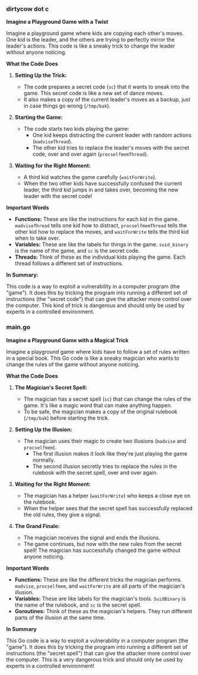 ### dirtycow dot c

**Imagine a Playground Game with a Twist**

Imagine a playground game where kids are copying each other's moves. One kid is the leader, and the others are trying to perfectly mirror the leader's actions. This code is like a sneaky trick to change the leader without anyone noticing.

**What the Code Does**

1. **Setting Up the Trick:**
   * The code prepares a secret code (`sc`) that it wants to sneak into the game. This secret code is like a new set of dance moves.
   * It also makes a copy of the current leader's moves as a backup, just in case things go wrong (`/tmp/bak`).

2. **Starting the Game:**
   * The code starts two kids playing the game:
      * One kid keeps distracting the current leader with random actions (`madviseThread`).
      * The other kid tries to replace the leader's moves with the secret code, over and over again (`procselfmemThread`).

3. **Waiting for the Right Moment:**
   * A third kid watches the game carefully (`waitForWrite`).
   * When the two other kids have successfully confused the current leader, the third kid jumps in and takes over, becoming the new leader with the secret code!

**Important Words**

* **Functions:** These are like the instructions for each kid in the game. `madviseThread` tells one kid how to distract, `procselfmemThread` tells the other kid how to replace the moves, and `waitForWrite` tells the third kid when to take over.
* **Variables:** These are like the labels for things in the game. `suid_binary` is the name of the game, and `sc` is the secret code.
* **Threads:** Think of these as the individual kids playing the game. Each thread follows a different set of instructions.

**In Summary:**

This code is a way to exploit a vulnerability in a computer program (the "game"). It does this by tricking the program into running a different set of instructions (the "secret code") that can give the attacker more control over the computer. This kind of trick is dangerous and should only be used by experts in a controlled environment.


### main.go

**Imagine a Playground Game with a Magical Trick**

Imagine a playground game where kids have to follow a set of rules written in a special book. This Go code is like a sneaky magician who wants to change the rules of the game without anyone noticing.

**What the Code Does**

1. **The Magician's Secret Spell:**
   * The magician has a secret spell (`sc`) that can change the rules of the game. It's like a magic word that can make anything happen.
   * To be safe, the magician makes a copy of the original rulebook (`/tmp/bak`) before starting the trick.

2. **Setting Up the Illusion:**
   * The magician uses their magic to create two illusions (`madvise` and `procselfmem`).
     * The first illusion makes it look like they're just playing the game normally.
     * The second illusion secretly tries to replace the rules in the rulebook with the secret spell, over and over again.

3. **Waiting for the Right Moment:**
   * The magician has a helper (`waitForWrite`) who keeps a close eye on the rulebook.
   * When the helper sees that the secret spell has successfully replaced the old rules, they give a signal.

4. **The Grand Finale:**
   * The magician receives the signal and ends the illusions.
   * The game continues, but now with the new rules from the secret spell! The magician has successfully changed the game without anyone noticing.

**Important Words**

* **Functions:** These are like the different tricks the magician performs. `madvise`, `procselfmem`, and `waitForWrite` are all parts of the magician's illusion.
* **Variables:** These are like labels for the magician's tools. `SuidBinary` is the name of the rulebook, and `sc` is the secret spell.
* **Goroutines:** Think of these as the magician's helpers. They run different parts of the illusion at the same time.

**In Summary**

This Go code is a way to exploit a vulnerability in a computer program (the "game"). It does this by tricking the program into running a different set of instructions (the "secret spell") that can give the attacker more control over the computer. This is a very dangerous trick and should only be used by experts in a controlled environment!
